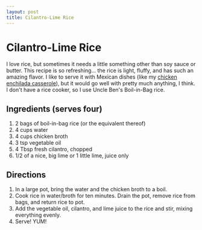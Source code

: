 ```yaml
---
layout: post
title: Cilantro-Lime Rice
---
```


# Cilantro-Lime Rice
I love rice, but sometimes it needs a little something other than soy sauce or butter. This recipe is so refreshing... the rice is light, fluffy, and has such an amazing flavor. I like to serve it with Mexican dishes (like my 
[chicken enchilada casserole](http://worldsmyoyster.com/eats/entrees/2011/10/24/chicken-enchilada-casserole.html)), but it would go well with pretty much anything, I think. I don't have a rice cooker, so I use Uncle Ben's Boil-in-Bag rice. 

## Ingredients (serves four)
1. 2 bags of boil-in-bag rice (or the equivalent thereof)
1. 4 cups water
1. 4 cups chicken broth
1. 3 tsp vegetable oil
1. 4 Tbsp fresh cilantro, chopped
1. 1/2 of a nice, big lime or 1 little lime, juice only

## Directions
1. In a large pot, bring the water and the chicken broth to a boil.
1. Cook rice in water/broth for ten minutes. Drain the pot, remove rice from bags, and return rice to pot.
1. Add the vegetable oil, cilantro, and lime juice to the rice and stir, mixing everything evenly. 
1. Serve! YUM!
